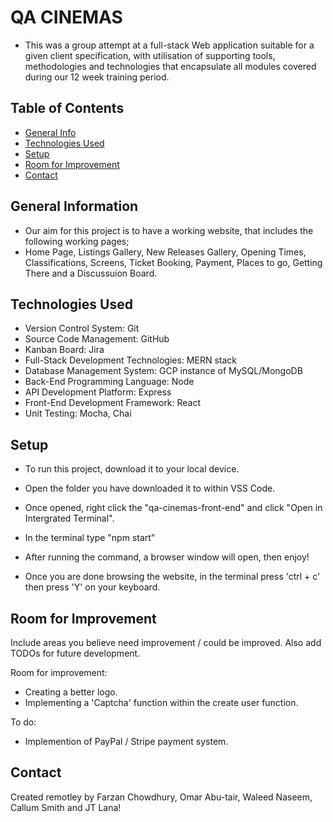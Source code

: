 # QA CINEMAS
- This was a group attempt at a full-stack Web application suitable for a given client specification, with utilisation of supporting tools, methodologies and technologies that encapsulate all modules covered during our 12 week training period. 

## Table of Contents
* [General Info](#general-information)
* [Technologies Used](#technologies-used)
* [Setup](#setup)
* [Room for Improvement](#room-for-improvement)
* [Contact](#contact)


## General Information
- Our aim for this project is to have a working website, that includes the following working pages;
- Home Page, Listings Gallery, New Releases Gallery, Opening Times, Classifications, Screens, Ticket Booking, Payment, Places to go, Getting There and a Discussuion Board. 


## Technologies Used
- Version Control System: Git
- Source Code Management: GitHub 
- Kanban Board: Jira
- Full-Stack Development Technologies: MERN stack 
- Database Management System: GCP instance of MySQL/MongoDB 
- Back-End Programming Language: Node 
- API Development Platform: Express
- Front-End Development Framework: React
- Unit Testing: Mocha, Chai


## Setup

- To run this project, download it to your local device. 

- Open the folder you have downloaded it to within VSS Code.

- Once opened, right click the "qa-cinemas-front-end" and click "Open in Intergrated Terminal".

- In the terminal type "npm start"

- After running the command, a browser window will open, then enjoy!

- Once you are done browsing the website, in the terminal press 'ctrl + c' then press 'Y' on your keyboard. 


## Room for Improvement
Include areas you believe need improvement / could be improved. Also add TODOs for future development.

Room for improvement:
- Creating a better logo. 
- Implementing a 'Captcha' function within the create user function. 

To do:
- Implemention of PayPal / Stripe payment system. 

## Contact
Created remotley by Farzan Chowdhury, Omar Abu-tair, Waleed Naseem, Callum Smith and JT Lana!
